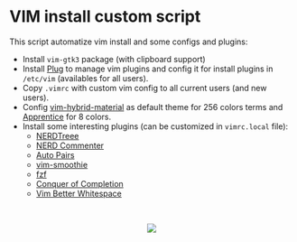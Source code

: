 # VIM install custom script
This script automatize vim install and some configs and plugins:
  * Install `vim-gtk3` package (with clipboard support)
  * Install [Plug](https://github.com/junegunn/vim-plug) to manage vim plugins and config it for install plugins in `/etc/vim` (availables for all users).
  * Copy `.vimrc` with custom vim config to all current users (and new users).
  * Config [vim-hybrid-material](https://github.com/kristijanhusak/vim-hybrid-material) as default theme for 256 colors terms and [Apprentice](https://github.com/romainl/Apprentice) for 8 colors.
  * Install some interesting plugins (can be customized in `vimrc.local` file):
    * [NERDTreee](https://github.com/preservim/nerdtree)
	* [NERD Commenter](https://github.com/preservim/nerdcommenter)
	* [Auto Pairs](https://github.com/jiangmiao/auto-pairs)
	* [vim-smoothie](https://github.com/psliwka/vim-smoothie)
	* [fzf](https://github.com/junegunn/fzf.vim)
	* [Conquer of Completion](https://github.com/neoclide/coc.nvim)
	* [Vim Better Whitespace](https://github.com/ntpeters/vim-better-whitespace)
  
  
&nbsp; 
<p align="center"><img src="https://user-images.githubusercontent.com/32820131/81335644-3bc6a100-90a8-11ea-96cb-4097f0a4e620.png"></p>

